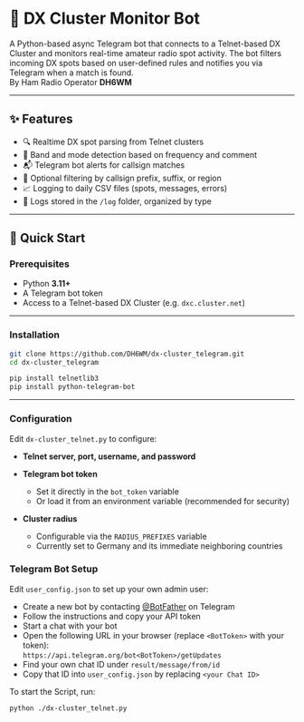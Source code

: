 # 📡 DX Cluster Monitor Bot

A Python-based async Telegram bot that connects to a Telnet-based DX Cluster and monitors real-time amateur radio spot activity. The bot filters incoming DX spots based on user-defined rules and notifies you via Telegram when a match is found.  
By Ham Radio Operator **DH6WM**

---

## ✨ Features

- 🔍 Realtime DX spot parsing from Telnet clusters  
- 🧠 Band and mode detection based on frequency and comment  
- 📬 Telegram bot alerts for callsign matches  
- 📏 Optional filtering by callsign prefix, suffix, or region  
- 📈 Logging to daily CSV files (spots, messages, errors)  
- 📂 Logs stored in the `/log` folder, organized by type  

---

## 🚀 Quick Start

### Prerequisites

- Python **3.11+**  
- A Telegram bot token  
- Access to a Telnet-based DX Cluster (e.g. `dxc.cluster.net`)  

---

### Installation

```bash
git clone https://github.com/DH6WM/dx-cluster_telegram.git
cd dx-cluster_telegram

pip install telnetlib3
pip install python-telegram-bot
```

---

### Configuration

Edit `dx-cluster_telnet.py` to configure:

- **Telnet server, port, username, and password**

- **Telegram bot token**  
  - Set it directly in the `bot_token` variable  
  - Or load it from an environment variable (recommended for security)

- **Cluster radius**  
  - Configurable via the `RADIUS_PREFIXES` variable  
  - Currently set to Germany and its immediate neighboring countries

### Telegram Bot Setup

Edit `user_config.json` to set up your own admin user:

- Create a new bot by contacting [@BotFather](https://t.me/BotFather) on Telegram
- Follow the instructions and copy your API token
- Start a chat with your bot
- Open the following URL in your browser (replace `<BotToken>` with your token):  
`https://api.telegram.org/bot<BotToken>/getUpdates`
- Find your own chat ID under `result/message/from/id`
- Copy that ID into `user_config.json` by replacing `<your Chat ID>`


To start the Script, run:
```bash
python ./dx-cluster_telnet.py
```

